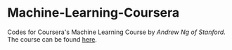 # Machine-Learning-Coursera
Codes for Coursera's Machine Learning Course by *Andrew Ng of Stanford*.  
The course can be found [here](https://www.coursera.org/learn/machine-learning/).
